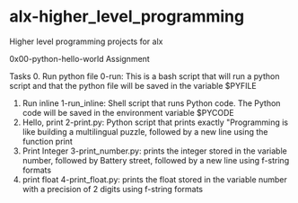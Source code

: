 # alx-higher_level_programming
Higher level programming projects for alx

0x00-python-hello-world Assignment

Tasks
0. Run python file
    0-run: This is a bash script that will run a python script and that the python file will be saved in the variable $PYFILE
1. Run inline
    1-run_inline: Shell script that runs Python code. The Python code will be saved in the environment variable $PYCODE
2. Hello, print
    2-print.py: Python script that prints exactly "Programming is like building a multilingual puzzle, followed by a new line using the function print
3. Print Integer
    3-print_number.py: prints the integer stored in the variable number, followed by Battery street, followed by a new line using f-string formats
4. print float
     4-print_float.py: prints the float stored in the variable number with a precision of 2 digits using f-string formats


